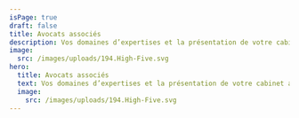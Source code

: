 ```yaml
---
isPage: true
draft: false
title: Avocats associés
description: Vos domaines d’expertises et la présentation de votre cabinet ainsi que les différents membres (associés, collaborateurs…).
image:
  src: /images/uploads/194.High-Five.svg
hero:
  title: Avocats associés
  text: Vos domaines d’expertises et la présentation de votre cabinet ainsi que les différents membres (associés, collaborateurs…).
  image:
    src: /images/uploads/194.High-Five.svg
---
```

